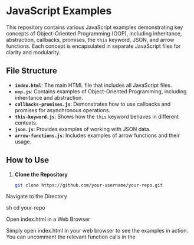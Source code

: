 # JavaScript Examples

This repository contains various JavaScript examples demonstrating key concepts of Object-Oriented Programming (OOP), including inheritance, abstraction, callbacks, promises, the `this` keyword, JSON, and arrow functions. Each concept is encapsulated in separate JavaScript files for clarity and modularity.

## File Structure

- **`index.html`**: The main HTML file that includes all JavaScript files.
- **`oop.js`**: Contains examples of Object-Oriented Programming, including inheritance and abstraction.
- **`callbacks-promises.js`**: Demonstrates how to use callbacks and promises for asynchronous operations.
- **`this-keyword.js`**: Shows how the `this` keyword behaves in different contexts.
- **`json.js`**: Provides examples of working with JSON data.
- **`arrow-functions.js`**: Includes examples of arrow functions and their usage.

## How to Use

1. **Clone the Repository**

   ```sh
   git clone https://github.com/your-username/your-repo.git


Navigate to the Directory

sh cd your-repo


Open index.html in a Web Browser

Simply open index.html in your web browser to see the examples in action. You can uncomment the relevant function calls in the <script> section of index.html to run specific examples.

View Individual JavaScript Files

Each JavaScript file demonstrates a specific concept:

Open index.html in a Web Browser

Simply open index.html in your web browser to see the examples in action. You can uncomment the relevant function calls in the <script> section of index.html to run specific examples.

View Individual JavaScript Files

Each JavaScript file demonstrates a specific concept:

oop.js: Contains OOP-related examples.
callbacks-promises.js: Shows examples of callbacks and promises.
this-keyword.js: Explains the this keyword.
json.js: Demonstrates JSON handling.
arrow-functions.js: Illustrates arrow functions.
Examples Overview
OOP Examples (oop.js)
Inheritance: Shows how inheritance works using prototypes.
Abstraction: Demonstrates how to use private variables and methods.
Callbacks and Promises (callbacks-promises.js)
Callbacks: Example of using callbacks to handle asynchronous tasks.
Promises: Example of using promises for asynchronous operations with .then() and .catch().
The this Keyword (this-keyword.js)
Shows the behavior of this in different contexts, including global and function contexts.
JSON (json.js)
Demonstrates how to work with JSON data by parsing and logging JSON objects.
Arrow Functions (arrow-functions.js)
Shows how arrow functions capture this from their surrounding context.
